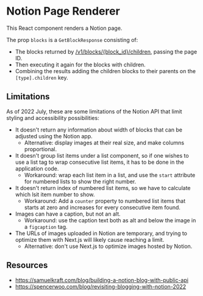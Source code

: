 # Notion Page Renderer

This React component renders a Notion page.

The prop `blocks` is a `GetBlockResponse` consisting of:
* The blocks returned by [/v1/blocks/{block_id}/children](https://developers.notion.com/reference/get-block-children), passing the page ID.
* Then executing it again for the blocks with children.
* Combining the results adding the children blocks to their parents on the `[type].children` key.

## Limitations

As of 2022 July, these are some limitations of the Notion API that limit styling and accessibility possibilities:

* It doesn't return any information about width of blocks that can be adjusted using the Notion app.
  * Alternative: display images at their real size, and make columns proportional.
* It doesn't group list items under a list component, so if one wishes to use a list tag to wrap consecutive list items, it has to be done in the application code.
  * Workaround: wrap each list item in a list, and use the `start` attribute for numbered lists to show the right number.
* It doesn't return index of numbered list items, so we have to calculate which lsit item number to show.
  * Workaround: Add a `counter` property to numbered list items that starts at zero and increases for every consecutive item found.
* Images can have a caption, but not an alt.
  * Workaround: use the caption text both as alt and below the image in a `figcaption` tag.
* The URLs of images uploaded in Notion are temporary, and trying to optimize them with Next.js will likely cause reaching a limit.
  * Alternative: don't use Next.js to optimize images hosted by Notion.
  
## Resources

* https://samuelkraft.com/blog/building-a-notion-blog-with-public-api
* https://spencerwoo.com/blog/revisiting-blogging-with-notion-2022
